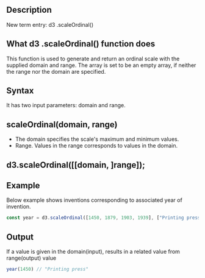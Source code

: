 ## Description

New term entry: d3 .scaleOrdinal()

## What d3 .scaleOrdinal() function does

This function is used to generate and return an ordinal scale with the supplied domain and range. The array is set to be an empty array, if neither the range nor the domain are specified.

## Syntax

It has two input parameters: domain and range.

## scaleOrdinal(domain, range)

- The domain specifies the scale's maximum and minimum values.
- Range. Values in the range corresponds to values in the domain.

## d3.scaleOrdinal([[domain, ]range]);

## Example

Below example shows inventions corresponding to associated year of invention.

```js
const year = d3.scaleOrdinal([1450, 1879, 1903, 1939], ["Printing press", "Electric light", "Airplane", "Computer"]);
```

## Output

If a value is given in the domain(input), results in a related value from range(output) value

```js
year(1450) // "Printing press"
```



